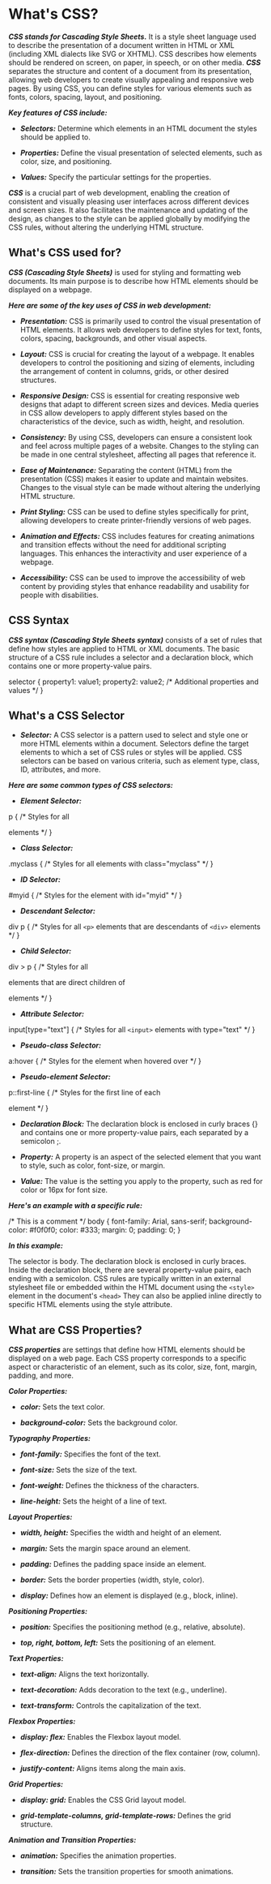 # What's CSS?

***CSS stands for Cascading Style Sheets.*** It is a style sheet language used to describe the presentation of a document written in HTML or XML (including XML dialects like SVG or XHTML). CSS describes how elements should be rendered on screen, on paper, in speech, or on other media.
***CSS*** separates the structure and content of a document from its presentation, allowing web developers to create visually appealing and responsive web pages. By using CSS, you can define styles for various elements such as fonts, colors, spacing, layout, and positioning.

***Key features of CSS include:***

+ ***Selectors:*** Determine which elements in an HTML document the styles should be applied to.

+ ***Properties:*** Define the visual presentation of selected elements, such as color, size, and positioning.

+ ***Values:*** Specify the particular settings for the properties.

***CSS*** is a crucial part of web development, enabling the creation of consistent and visually pleasing user interfaces across different devices and screen sizes. It also facilitates the maintenance and updating of the design, as changes to the style can be applied globally by modifying the CSS rules, without altering the underlying HTML structure.


## What's CSS used for?

***CSS (Cascading Style Sheets)*** is used for styling and formatting web documents. Its main purpose is to describe how HTML elements should be displayed on a webpage.

***Here are some of the key uses of CSS in web development:***

+ ***Presentation:*** CSS is primarily used to control the visual presentation of HTML elements. It allows web developers to define styles for text, fonts, colors, spacing, backgrounds, and other visual aspects.

+ ***Layout:*** CSS is crucial for creating the layout of a webpage. It enables developers to control the positioning and sizing of elements, including the arrangement of content in columns, grids, or other desired structures.

+ ***Responsive Design:*** CSS is essential for creating responsive web designs that adapt to different screen sizes and devices. Media queries in CSS allow developers to apply different styles based on the characteristics of the device, such as width, height, and resolution.

+ ***Consistency:*** By using CSS, developers can ensure a consistent look and feel across multiple pages of a website. Changes to the styling can be made in one central stylesheet, affecting all pages that reference it.

+ ***Ease of Maintenance:*** Separating the content (HTML) from the presentation (CSS) makes it easier to update and maintain websites. Changes to the visual style can be made without altering the underlying HTML structure.

+ ***Print Styling:*** CSS can be used to define styles specifically for print, allowing developers to create printer-friendly versions of web pages.

+ ***Animation and Effects:*** CSS includes features for creating animations and transition effects without the need for additional scripting languages. This enhances the interactivity and user experience of a webpage.

+ ***Accessibility:*** CSS can be used to improve the accessibility of web content by providing styles that enhance readability and usability for people with disabilities.


## CSS Syntax

***CSS syntax (Cascading Style Sheets syntax)*** consists of a set of rules that define how styles are applied to HTML or XML documents. The basic structure of a CSS rule includes a selector and a declaration block, which contains one or more property-value pairs. 

selector {
    property1: value1;
    property2: value2;
    /* Additional properties and values */
}

##  What's a CSS Selector

+ ***Selector:*** A CSS selector is a pattern used to select and style one or more HTML elements within a document. Selectors define the target elements to which a set of CSS rules or styles will be applied. CSS selectors can be based on various criteria, such as element type, class, ID, attributes, and more.

***Here are some common types of CSS selectors:***

+ ***Element Selector:***

p {
    /* Styles for all <p> elements */
}

+ ***Class Selector:***

.myclass {
    /* Styles for all elements with class="myclass" */
}

+ ***ID Selector:***

#myid {
    /* Styles for the element with id="myid" */
}

+ ***Descendant Selector:***

div p {
    /* Styles for all ```<p>``` elements that are descendants of ```<div>``` elements */
}

+ ***Child Selector:***

div > p {
    /* Styles for all <p> elements that are direct children of <div> elements */
}

+ ***Attribute Selector:***

input[type="text"] {
    /* Styles for all ```<input>``` elements with type="text" */
}

+ ***Pseudo-class Selector:***

a:hover {
    /* Styles for the <a> element when hovered over */
}

+ ***Pseudo-element Selector:***

p::first-line {
    /* Styles for the first line of each <p> element */
}

+ ***Declaration Block:*** The declaration block is enclosed in curly braces {} and contains one or more property-value pairs, each separated by a semicolon ;.

+ ***Property:*** A property is an aspect of the selected element that you want to style, such as color, font-size, or margin.

+ ***Value:*** The value is the setting you apply to the property, such as red for color or 16px for font size.

***Here's an example with a specific rule:***

/* This is a comment */
body {
    font-family: Arial, sans-serif;
    background-color: #f0f0f0;
    color: #333;
    margin: 0;
    padding: 0;
}

***In this example:***

The selector is body.
The declaration block is enclosed in curly braces.
Inside the declaration block, there are several property-value pairs, each ending with a semicolon.
CSS rules are typically written in an external stylesheet file or embedded within the HTML document using the ```<style>``` element in the document's ```<head>``` They can also be applied inline directly to specific HTML elements using the style attribute.


## What are CSS Properties?

***CSS properties*** are settings that define how HTML elements should be displayed on a web page. Each CSS property corresponds to a specific aspect or characteristic of an element, such as its color, size, font, margin, padding, and more. 


***Color Properties:***

+ ***color:*** Sets the text color.

+ ***background-color:*** Sets the background color.


***Typography Properties:***

+ ***font-family:*** Specifies the font of the text.

+ ***font-size:*** Sets the size of the text.

+ ***font-weight:*** Defines the thickness of the characters.

+ ***line-height:*** Sets the height of a line of text.


***Layout Properties:***

+ ***width, height:*** Specifies the width and height of an element.

+ ***margin:*** Sets the margin space around an element.

+ ***padding:*** Defines the padding space inside an element.

+ ***border:*** Sets the border properties (width, style, color).

+ ***display:*** Defines how an element is displayed (e.g., block, inline).


***Positioning Properties:***

+ ***position:*** Specifies the positioning method (e.g., relative, absolute).

+ ***top, right, bottom, left:*** Sets the positioning of an element.


***Text Properties:***

+ ***text-align:*** Aligns the text horizontally.

+ ***text-decoration:*** Adds decoration to the text (e.g., underline).

+ ***text-transform:*** Controls the capitalization of the text.


***Flexbox Properties:***

+ ***display: flex:*** Enables the Flexbox layout model.

+ ***flex-direction:*** Defines the direction of the flex container (row, column).

+ ***justify-content:*** Aligns items along the main axis.


***Grid Properties:***

+ ***display: grid:*** Enables the CSS Grid layout model.

+ ***grid-template-columns, grid-template-rows:*** Defines the grid structure.


***Animation and Transition Properties:***

+ ***animation:*** Specifies the animation properties.

+ ***transition:*** Sets the transition properties for smooth animations.





